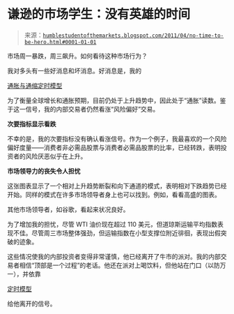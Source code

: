 <!--yml

类别：未分类

日期：2024-05-18 04:21:06

-->

# 谦逊的市场学生：没有英雄的时间

> 来源：[`humblestudentofthemarkets.blogspot.com/2011/04/no-time-to-be-hero.html#0001-01-01`](https://humblestudentofthemarkets.blogspot.com/2011/04/no-time-to-be-hero.html#0001-01-01)

市场周一暴跌，周三飙升。如何看待这种市场行为？

我对多头有一些好消息和坏消息。好消息是，我的

[通胀与通缩定时模型](http://www.qwestfunds.com/publications/newsletters_pdf/newsletter_november_2009.pdf)

为了衡量全球增长和通胀预期，目前仍处于上升趋势中，因此处于“通胀”读数。鉴于这一信号，我的内部交易者仍然看涨“风险偏好”交易。

**次要指标显示看跌**

不幸的是，我的次要指标没有确认看涨信号。作为一个例子，我最喜欢的一个风险偏好度量——消费者非必需品股票与消费者必需品股票的比率，已经转跌，表明投资者的风险厌恶似乎在上升。

**市场领导力的丧失令人担忧**

这张图表显示了一个相对上升趋势断裂和向下通道的模式，表明相对下跌趋势已经开始。同样的模式在许多市场领导者身上也可以找到。例如，看看高盛的图表。

其他市场领导者，如谷歌，看起来状况良好。

为了增加我的担忧，尽管 WTI 油价现在超过 110 美元，但道琼斯运输平均指数表现不佳。尽管周三市场整体强劲，但运输指数在小型支撑位附近徘徊，表现出假突破的迹象。

这些情况使我的内部投资者变得非常谨慎，他已经离开了牛市的派对。我的内部交易者相信“顶部是一个过程”的老话。他还在派对上喝饮料，但他站在门口（以防万一），并依靠

[定时模型](http://www.qwestfunds.com/publications/newsletters_pdf/newsletter_november_2009.pdf)

给他离开的信号。
